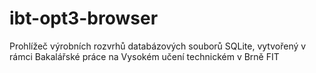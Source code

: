 # ibt-opt3-browser
Prohlížeč výrobních rozvrhů databázových souborů SQLite, vytvořený v rámci Bakalářské práce na Vysokém učení technickém v Brně FIT